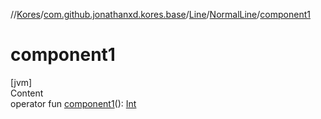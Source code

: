 //[Kores](../../../index.md)/[com.github.jonathanxd.kores.base](../../index.md)/[Line](../index.md)/[NormalLine](index.md)/[component1](component1.md)



# component1  
[jvm]  
Content  
operator fun [component1](component1.md)(): [Int](https://kotlinlang.org/api/latest/jvm/stdlib/kotlin/-int/index.html)  



